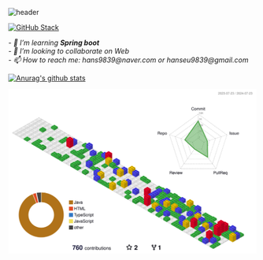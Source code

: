 ![header](https://capsule-render.vercel.app/api?text=한승균%입니다&color=auto&type=waving)

[![GitHub Stack](https://streak-stats.demolab.com?user=hanseu9839&theme=dark&locale=ko&date_format=%5BY%20%5DM%20j&mode=weekly)](https://git.io/streak-stats)

<p>
  <em>
- 🌱 I’m learning <b>Spring boot</b> <br>
- 👯 I’m looking to collaborate on Web<br>
- 📫 How to reach me: hans9839@naver.com  or hanseu9839@gmail.com 
   </em>
</p>

[![Anurag's github stats](https://github-readme-stats.vercel.app/api?username=hanseu9839)](https://github.com/anuraghazra/github-readme-stats)

![](./profile-3d-contrib/profile-gitblock.svg)
